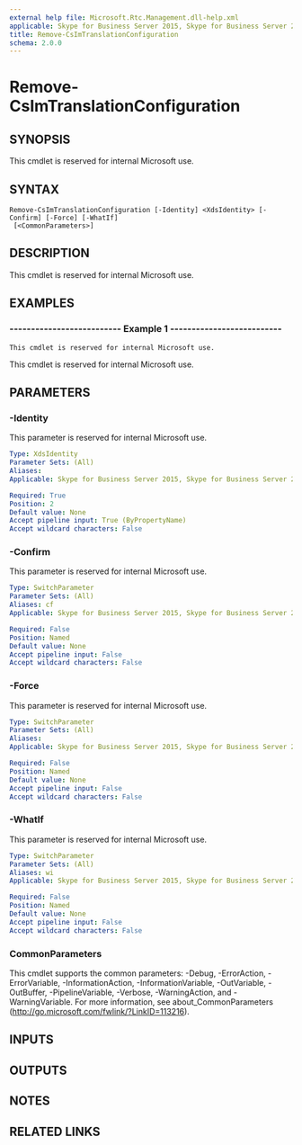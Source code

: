 ```yaml
---
external help file: Microsoft.Rtc.Management.dll-help.xml
applicable: Skype for Business Server 2015, Skype for Business Server 2019
title: Remove-CsImTranslationConfiguration
schema: 2.0.0
---
```


# Remove-CsImTranslationConfiguration

## SYNOPSIS
This cmdlet is reserved for internal Microsoft use.

## SYNTAX

```
Remove-CsImTranslationConfiguration [-Identity] <XdsIdentity> [-Confirm] [-Force] [-WhatIf]
 [<CommonParameters>]
```

## DESCRIPTION
This cmdlet is reserved for internal Microsoft use.

## EXAMPLES

### -------------------------- Example 1 --------------------------
```
This cmdlet is reserved for internal Microsoft use.
```

This cmdlet is reserved for internal Microsoft use.


## PARAMETERS

### -Identity
This parameter is reserved for internal Microsoft use.

```yaml
Type: XdsIdentity
Parameter Sets: (All)
Aliases: 
Applicable: Skype for Business Server 2015, Skype for Business Server 2019

Required: True
Position: 2
Default value: None
Accept pipeline input: True (ByPropertyName)
Accept wildcard characters: False
```

### -Confirm
This parameter is reserved for internal Microsoft use.

```yaml
Type: SwitchParameter
Parameter Sets: (All)
Aliases: cf
Applicable: Skype for Business Server 2015, Skype for Business Server 2019

Required: False
Position: Named
Default value: None
Accept pipeline input: False
Accept wildcard characters: False
```

### -Force
This parameter is reserved for internal Microsoft use.

```yaml
Type: SwitchParameter
Parameter Sets: (All)
Aliases: 
Applicable: Skype for Business Server 2015, Skype for Business Server 2019

Required: False
Position: Named
Default value: None
Accept pipeline input: False
Accept wildcard characters: False
```

### -WhatIf
This parameter is reserved for internal Microsoft use.

```yaml
Type: SwitchParameter
Parameter Sets: (All)
Aliases: wi
Applicable: Skype for Business Server 2015, Skype for Business Server 2019

Required: False
Position: Named
Default value: None
Accept pipeline input: False
Accept wildcard characters: False
```

### CommonParameters
This cmdlet supports the common parameters: -Debug, -ErrorAction, -ErrorVariable, -InformationAction, -InformationVariable, -OutVariable, -OutBuffer, -PipelineVariable, -Verbose, -WarningAction, and -WarningVariable. For more information, see about_CommonParameters (http://go.microsoft.com/fwlink/?LinkID=113216).

## INPUTS

## OUTPUTS

## NOTES

## RELATED LINKS

